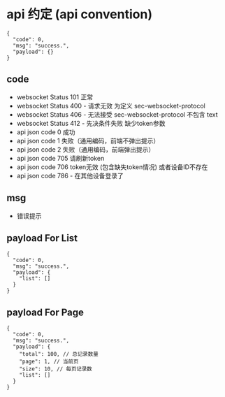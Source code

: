 
# api 约定  (api convention)
```
{
  "code": 0,
  "msg": "success.",
  "payload": {}
}
```
## code
* websocket Status 101 正常
* websocket Status 400 - 请求无效 为定义 sec-websocket-protocol
* websocket Status 406 - 无法接受 sec-websocket-protocol 不包含 text
* websocket Status 412 - 先决条件失败 缺少token参数
* api json code 0 成功
* api json code 1 失败（通用编码，前端不弹出提示）
* api json code 2 失败（通用编码，前端弹出提示）
* api json code 705 请刷新token
* api json code 706 token无效 (包含缺失token情况) 或者设备ID不存在
* api json code 786 - 在其他设备登录了

## msg
* 错误提示

## payload For List
```
{
  "code": 0,
  "msg": "success.",
  "payload": {
    "list": []
  }
}
```

## payload For Page
```
{
  "code": 0,
  "msg": "success.",
  "payload": {
    "total": 100, // 总记录数量
    "page": 1, // 当前页
    "size": 10, // 每页记录数
    "list": []
  }
}
```


